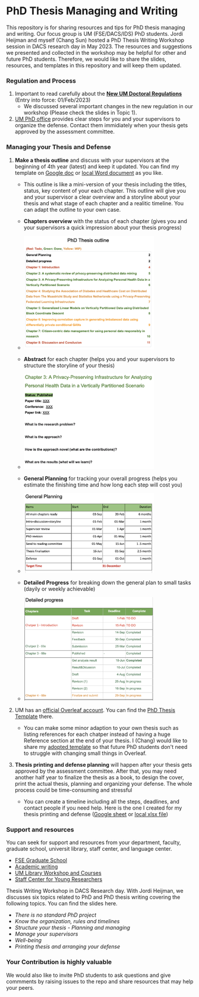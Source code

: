 # PhD Thesis Managing and Writing
This repository is for sharing resources and tips for PhD thesis managing and writing. Our focus group is UM (FSE/DACS/IDS) PhD students. Jordi Heijman and myself (Chang Sun) hosted a PhD Thesis Writing Workshop session in DACS research day in May 2023. The resources and suggestions we presented and collected in the workshop may be helpful for other and future PhD students. Therefore, we would like to share the slides, resources, and templates in this repository and will keep them updated. 

### Regulation and Process
1. Important to read carefully about the [**New UM Doctoral Regulations**](https://www.maastrichtuniversity.nl/file/doctoralregulations2023includingannexespdf) (Entry into force: 01/Feb/2023)
    - We discussed several important changes in the new regulation in our workshop (Please check the slides in Topic 1). 
2. [UM PhD office](https://www.maastrichtuniversity.nl/phd-office) provides clear steps for you and your supervisors to organize the defense. Contact them immidiately when your thesis gets approved by the assessment committee. 

### Managing your Thesis and Defense
1. **Make a thesis outline** and discuss with your supervisors at the beginning of 4th year (latest) and keep it updated. You can find my template on [Google doc](https://docs.google.com/document/d/1mFYP3QIT8QrHebkTPLHVqSpdMrPE0yKA_Mdf6mSJdyo/edit?usp=sharing) or [local Word document](https://github.com/MaastrichtU-IDS/PhDThesis/blob/main/Thesis%20Outline%20Template%20%5BChang%20May%202023%5D.docx) as you like. 
    - This outline is like a mini-version of your thesis including the titles, status, key content of your each chapter. This outline will give you and your supervisor a clear overview and a storyline about your thesis and what stage of each chapter and a realitic timeline. You can adapt the outline to your own case. 
    - **Chapters overview** with the status of each chapter (gives you and your supervisors a quick impression about your thesis progress)
    - <img src='https://github.com/MaastrichtU-IDS/PhDThesis/blob/main/Img/chapterOverview.png' width='350'>
    
    - **Abstract** for each chapter (helps you and your supervisors to structure the storyline of your thesis)
    - <img src='https://github.com/MaastrichtU-IDS/PhDThesis/blob/main/Img/eachChapter.png' width='350'>

    - **General Planning** for tracking your overall progress (helps you estimate the finishing time and how long each step will cost you)
    - <img src='https://github.com/MaastrichtU-IDS/PhDThesis/blob/main/Img/generalPlanning.png' width='350'>

    - **Detailed Progress** for breaking down the general plan to small tasks (dayily or weekly achievable)
    - <img src='https://github.com/MaastrichtU-IDS/PhDThesis/blob/main/Img/DetailedPro.png' width='350'>

2. UM has an [official Overleaf account](https://www.overleaf.com/edu/maastrichtuniversity). You can find the [PhD Thesis Template](https://www.overleaf.com/latex/templates/maastricht-thesis-template-mtt-v2/sxsnqtrcjjpj) there. 
    - You can make some minor adaption to your own thesis such as listing references for each chatper instead of having a huge Reference section at the end of your thesis. I (Chang) would like to share my [adopted template](https://github.com/MaastrichtU-IDS/PhDThesis/tree/main/Chang_Adapted_Overleaf_Template) so that future PhD students don't need to struggle with changing small things in Overleaf. 

3. **Thesis printing and defense planning** will happen after your thesis gets approved by the assessment committee. After that, you may need another half year to finalize the thesis as a book, to design the cover, print the actual thesis, planning and organizing your defense. The whole process could be time-consuming and stressful
    - You can create a timeline including all the steps, deadlines, and contact people if you need help. Here is the one I created for my thesis printing and defense ([Google sheet](https://docs.google.com/spreadsheets/d/1Sgf8_vQGRdbSE7cPoIYW7R0LipQeuxJsU9D3B09CVuA/edit?usp=sharing) or [local xlsx file](https://github.com/MaastrichtU-IDS/PhDThesis/blob/main/Defense%20Planning%20Template%20%5BChang%20May%202023%5D.xlsx))

### Support and resources 
You can seek for support and resources from your department, faculty, graduate school, universit library, staff center, and language center. 
  - [FSE Graduate School](https://www.maastrichtuniversity.nl/about-um/faculties/science-and-engineering/research/fse-stem-graduate-school)
  - [Academic writing](https://curriculum.maastrichtuniversity.nl/education/course/academic-writing-phd-candidates-and-research-master%E2%80%99s-students)
  - [UM Library Workshop and Courses](https://library.maastrichtuniversity.nl/events/workshops-courses-overview/?tx_servaud=servresear)
  - [Staff Center for Young Researchers](https://www.maastrichtuniversity.nl/about-um/other-offices/staff-career-centre/young-researchers-phds-and-postdocs)

Thesis Writing Workshop in DACS Research day. With Jordi Heijman, we discusses six topics related to PhD and PhD thesis writing covering the following topics. You can find the slides here.
  - _There is no standard PhD project_
  - _Know the organization, rules and timelines_
  - _Structure your thesis - Planning and managing_
  - _Manage your supervisors_
  - _Well-being_
  - _Printing thesis and arranging your defense_

### Your Contribution is highly valuable
We would also like to invite PhD students to ask questions and give commments by raising issues to the repo and share resources that may help your peers. 
